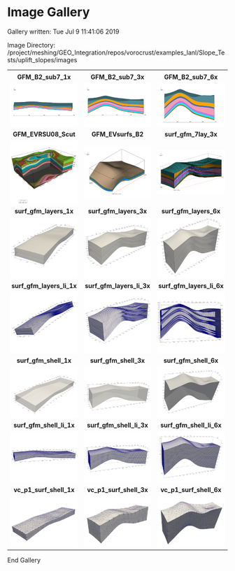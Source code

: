 # Image Gallery 

Gallery written: Tue Jul  9 11:41:06 2019

Image Directory: /project/meshing/GEO_Integration/repos/vorocrust/examples_lanl/Slope_Tests/uplift_slopes/images


|  |  |   | 
| :---: | :---: | :---:  | 
|  |  |   | 
|  **GFM_B2_sub7_1x** |  **GFM_B2_sub7_3x** |  **GFM_B2_sub7_6x**  | 
| <img width="300" src="GFM_B2_sub7_1x.png"> | <img width="300" src="GFM_B2_sub7_3x.png"> | <img width="300" src="GFM_B2_sub7_6x.png">  | 
|  **GFM_EVRSU08_Scut** |  **GFM_EVsurfs_B2** |  **surf_gfm_7lay_3x**  | 
| <img width="300" src="GFM_EVRSU08_Scut.png"> | <img width="300" src="GFM_EVsurfs_B2.png"> | <img width="300" src="surf_gfm_7lay_3x.png">  | 
|  **surf_gfm_layers_1x** |  **surf_gfm_layers_3x** |  **surf_gfm_layers_6x**  | 
| <img width="300" src="surf_gfm_layers_1x.png"> | <img width="300" src="surf_gfm_layers_3x.png"> | <img width="300" src="surf_gfm_layers_6x.png">  | 
|  **surf_gfm_layers_li_1x** |  **surf_gfm_layers_li_3x** |  **surf_gfm_layers_li_6x**  | 
| <img width="300" src="surf_gfm_layers_li_1x.png"> | <img width="300" src="surf_gfm_layers_li_3x.png"> | <img width="300" src="surf_gfm_layers_li_6x.png">  | 
|  **surf_gfm_shell_1x** |  **surf_gfm_shell_3x** |  **surf_gfm_shell_6x**  | 
| <img width="300" src="surf_gfm_shell_1x.png"> | <img width="300" src="surf_gfm_shell_3x.png"> | <img width="300" src="surf_gfm_shell_6x.png">  | 
|  **surf_gfm_shell_li_1x** |  **surf_gfm_shell_li_3x** |  **surf_gfm_shell_li_6x**  | 
| <img width="300" src="surf_gfm_shell_li_1x.png"> | <img width="300" src="surf_gfm_shell_li_3x.png"> | <img width="300" src="surf_gfm_shell_li_6x.png">  | 
|  **vc_p1_surf_shell_1x** |  **vc_p1_surf_shell_3x** |  **vc_p1_surf_shell_6x**  | 
| <img width="300" src="vc_p1_surf_shell_1x.png"> | <img width="300" src="vc_p1_surf_shell_3x.png"> | <img width="300" src="vc_p1_surf_shell_6x.png">  | 


End Gallery
